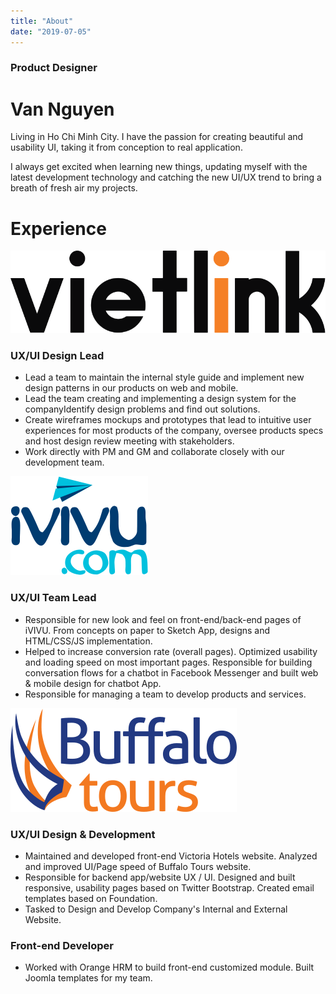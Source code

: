 ```yaml
---
title: "About"
date: "2019-07-05"
---
```


### Product Designer

# Van Nguyen

Living in Ho Chi Minh City. I have the passion for creating beautiful and usability UI, taking it from conception to real application.

I always get excited when learning new things, updating myself with the latest development technology and catching the new UI/UX trend to bring a breath of fresh air my projects.

# Experience

![VietlinkAds](companies/logo_company_vietlinkads.svg)

### UX/UI Design Lead

- Lead a team to maintain the internal style guide and implement new design patterns in our products on web and mobile.
- Lead the team creating and implementing a design system for the companyIdentify design problems and find out solutions.
- Create wireframes mockups and prototypes that lead to intuitive user experiences for most products of the company, oversee products specs and host design review meeting with stakeholders.
- Work directly with PM and GM and collaborate closely with our development team.

![iVIVU](companies/logo_company_ivivu.svg)

### UX/UI Team Lead

- Responsible for new look and feel on front-end/back-end pages of iVIVU. From concepts on paper to Sketch App, designs and HTML/CSS/JS implementation.
- Helped to increase conversion rate (overall pages). Optimized usability and loading speed on most important pages. Responsible for building conversation flows for a chatbot in Facebook Messenger and built web & mobile design for chatbot App.
- Responsible for managing a team to develop products and services.

![BuffaloTours](companies/logo_company_buffalotours.svg)

### UX/UI Design & Development

- Maintained and developed front-end Victoria Hotels website. Analyzed and improved UI/Page speed of Buffalo Tours website.
- Responsible for backend app/website UX / UI. Designed and built responsive, usability pages based on Twitter Bootstrap. Created email templates based on Foundation.
- Tasked to Design and Develop Company's Internal and External Website.

### Front-end Developer

- Worked with Orange HRM to build front-end customized module. Built Joomla templates for my team.
